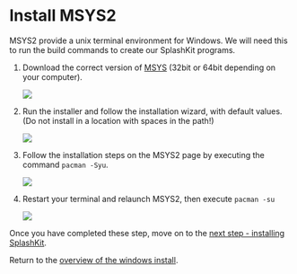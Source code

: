 # Install MSYS2

MSYS2 provide a unix terminal environment for Windows. We will need this to run the build commands to create our SplashKit programs.

1. Download the correct version of [MSYS](http://www.msys2.org) (32bit or 64bit depending on your computer).

    ![](images/install-gifs/Windows/1.gif)

1. Run the installer and follow the installation wizard, with default values. (Do not install in a location with spaces in the path!)

    ![](../../images/install-gifs/Windows/2.gif)

1. Follow the installation steps on the MSYS2 page by executing the command `pacman -Syu`.

    ![](../../images/install-gifs/Windows/4.gif)

1. Restart your terminal and relaunch MSYS2, then execute `pacman -su`

    ![](../../images/install-gifs/Windows/5.gif)

Once you have completed these step, move on to the [next step - installing SplashKit](/guides/installation/windows/step2.html).

Return to the [overview of the windows install](/guides/installation/windows.html).